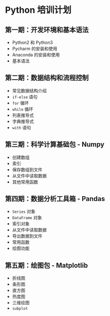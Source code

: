 # Python 培训计划

## 第一期：开发环境和基本语法

- Python2 和 Python3
- Pycharm 的安装和使用
- Anaconda 的安装和使用
- 基本语法

## 第二期：数据结构和流程控制

- 常见数据结构介绍
- `if-else` 语句
- `for` 循环
- `while` 循环
- 列表推导式
- 字典推导式
- `with` 语句

## 第三期：科学计算基础包 - Numpy

- 创建数组
- 索引
- 保存数组到文件
- 从文件中读取数据
- 其他常用函数

## 第四期：数据分析工具箱 - Pandas

- `Series` 对象
- `DataFrame` 对象
- 索引对象
- 从文件中读取数据
- 导出数据到文件
- 常用函数
- 绘图功能

## 第五期：绘图包 - Matplotlib

- 折线图
- 条形图
- 直方图
- 热度图
- 三维绘图
- `subplot`